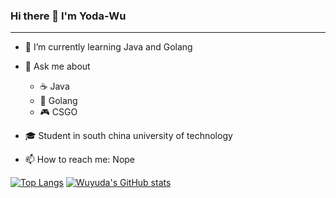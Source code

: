 ### Hi there 👋 I'm Yoda-Wu
---

- 🌱 I’m currently learning Java and Golang

- 💬 Ask me about 
  - ☕️ Java
  - 🐨 Golang
  - 🎮 CSGO

- 🎓 Student in south china university of technology

- 📫 How to reach me: Nope

<!-- - ⚡ Fun fact: ...
- 👯 I’m looking to collaborate on ...
- 🤔 I’m looking for help with ...
- 😄 Pronouns: ... -->

[![Top Langs](https://github-readme-stats.vercel.app/api/top-langs/?username=Yoda-wu&theme=radical)](https://github.com/Yoda-wu) [![Wuyuda's GitHub stats](https://github-readme-stats.vercel.app/api?username=Yoda-wu&count_private=true&show_icons=true&theme=radical)](https://github.com/Yoda-wu)

